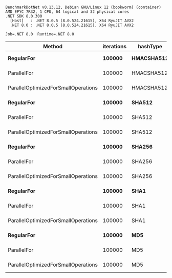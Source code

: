 ```

BenchmarkDotNet v0.13.12, Debian GNU/Linux 12 (bookworm) (container)
AMD EPYC 7R32, 1 CPU, 64 logical and 32 physical cores
.NET SDK 8.0.300
  [Host]   : .NET 8.0.5 (8.0.524.21615), X64 RyuJIT AVX2
  .NET 8.0 : .NET 8.0.5 (8.0.524.21615), X64 RyuJIT AVX2

Job=.NET 8.0  Runtime=.NET 8.0  

```
| Method                              | iterations | hashType   | Mean      | Error    | StdDev   |
|------------------------------------ |----------- |----------- |----------:|---------:|---------:|
| **RegularFor**                          | **100000**     | **HMACSHA512** | **625.26 ms** | **1.826 ms** | **1.619 ms** |
| ParallelFor                         | 100000     | HMACSHA512 |  98.18 ms | 1.910 ms | 2.484 ms |
| ParallelOptimizedForSmallOperations | 100000     | HMACSHA512 | 103.10 ms | 1.286 ms | 1.203 ms |
| **RegularFor**                          | **100000**     | **SHA512**     | **249.93 ms** | **0.786 ms** | **0.656 ms** |
| ParallelFor                         | 100000     | SHA512     |  72.49 ms | 0.286 ms | 0.254 ms |
| ParallelOptimizedForSmallOperations | 100000     | SHA512     |  72.48 ms | 0.378 ms | 0.316 ms |
| **RegularFor**                          | **100000**     | **SHA256**     | **220.87 ms** | **1.022 ms** | **0.956 ms** |
| ParallelFor                         | 100000     | SHA256     |  68.35 ms | 0.459 ms | 0.429 ms |
| ParallelOptimizedForSmallOperations | 100000     | SHA256     |  70.04 ms | 0.354 ms | 0.314 ms |
| **RegularFor**                          | **100000**     | **SHA1**       | **224.94 ms** | **0.804 ms** | **0.712 ms** |
| ParallelFor                         | 100000     | SHA1       |  69.61 ms | 0.380 ms | 0.356 ms |
| ParallelOptimizedForSmallOperations | 100000     | SHA1       |  70.27 ms | 0.254 ms | 0.212 ms |
| **RegularFor**                          | **100000**     | **MD5**        | **142.29 ms** | **0.360 ms** | **0.337 ms** |
| ParallelFor                         | 100000     | MD5        |  53.91 ms | 0.271 ms | 0.254 ms |
| ParallelOptimizedForSmallOperations | 100000     | MD5        |  54.18 ms | 0.414 ms | 0.387 ms |
